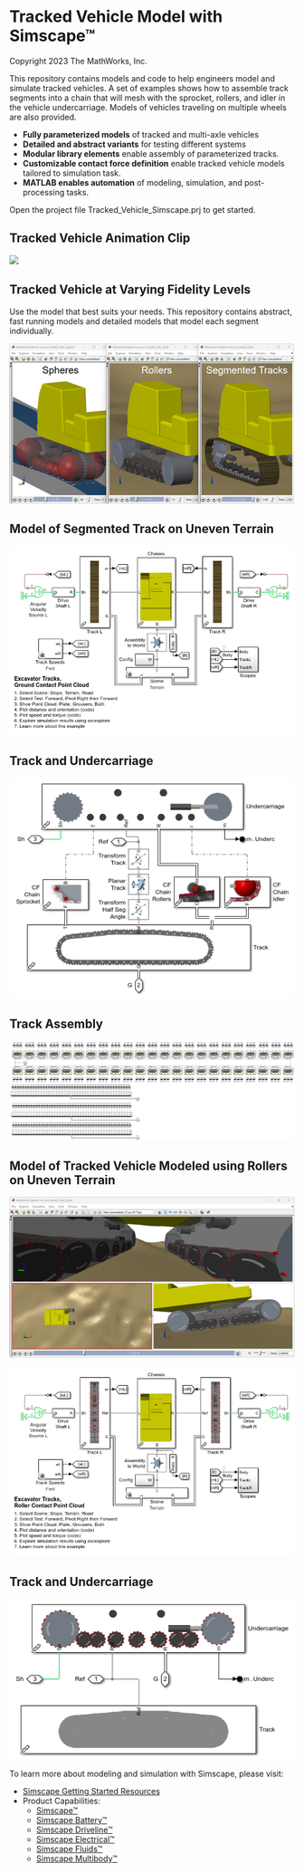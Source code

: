 # **Tracked Vehicle Model with Simscape&trade;**
Copyright 2023 The MathWorks, Inc.

This repository contains models and code to help engineers model and simulate 
tracked vehicles. A set of examples shows how to assemble track segments 
into a chain that will mesh with the sprocket, rollers, and idler 
in the vehicle undercarriage. Models of vehicles traveling on multiple wheels 
are also provided.

* **Fully parameterized models** of tracked and multi-axle vehicles
* **Detailed and abstract variants** for testing different systems
* **Modular library elements** enable assembly of parameterized tracks. 
* **Customizable contact force definition** enable tracked vehicle models tailored to simulation task.
* **MATLAB enables automation** of modeling, simulation, and post-processing tasks.

Open the project file Tracked_Vehicle_Simscape.prj to get started.

## **Tracked Vehicle Animation Clip**
![](Scripts_Data/Overview/Tracked_Vehicle_Simscape_Overview_Animation.gif)

## **Tracked Vehicle at Varying Fidelity Levels**
Use the model that best suits your needs.  This repository contains abstract, 
fast running models and detailed models that model each segment individually.

![](Scripts_Data/Overview/Tracked_Vehicle_Simscape_Overview.png)

## **Model of Segmented Track on Uneven Terrain**
![](Models/Excavator_Tracks/Overview/html/sm_excv_track2_ptcld_01.png)

## **Track and Undercarriage**
![](Models/Excavator_Tracks/Overview/html/sm_excv_track2_ptcld_02.png)

## **Track Assembly**
![](Models/Excavator_Tracks/Overview/html/sm_excv_track2_ptcld_04.png)

## **Model of Tracked Vehicle Modeled using Rollers on Uneven Terrain**
![](Models/Excavator_Tracks/Overview/html/sm_excv_track2_roller_ptcld_Overview.png)

![](Models/Excavator_Tracks/Overview/html/sm_excv_track2_roller_ptcld_01.png)

## **Track and Undercarriage**
![](Models/Excavator_Tracks/Overview/html/sm_excv_track2_roller_ptcld_02.png)

To learn more about modeling and simulation with Simscape, please visit:
* [Simscape Getting Started Resources](https://www.mathworks.com/solutions/physical-modeling/resources.html)
* Product Capabilities:
   * [Simscape&trade;](https://www.mathworks.com/products/simscape.html)
   * [Simscape Battery&trade;](https://www.mathworks.com/products/simscape-battery.html)
   * [Simscape Driveline&trade;](https://www.mathworks.com/products/simscape-driveline.html)
   * [Simscape Electrical&trade;](https://www.mathworks.com/products/simscape-electrical.html)
   * [Simscape Fluids&trade;](https://www.mathworks.com/products/simscape-fluids.html)
   * [Simscape Multibody&trade;](https://www.mathworks.com/products/simscape-multibody.html)


